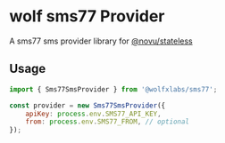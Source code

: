 # wolf sms77 Provider

A sms77 sms provider library for [@novu/stateless](https://github.com/tecklens/tk-wolf/)

## Usage

```javascript
import { Sms77SmsProvider } from '@wolfxlabs/sms77';

const provider = new Sms77SmsProvider({
    apiKey: process.env.SMS77_API_KEY,
    from: process.env.SMS77_FROM, // optional
});
```
